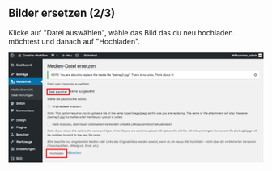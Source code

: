 ## Bilder ersetzen (2/3)

Klicke auf "Datei auswählen", wähle das Bild das du neu hochladen möchtest und danach auf "Hochladen".

![image](./assets/replace_2.jpg)
